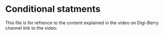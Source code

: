 # Conditional statments
This file is for refrence to the content explained in the video on Digi-Berry channel
link to the video: 
